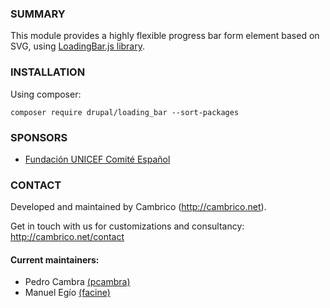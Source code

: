 ### SUMMARY
This module provides a highly flexible progress bar form element based on SVG,
using [LoadingBar.js library](https://github.com/loadingio/loading-bar/).

### INSTALLATION
Using composer:
```
composer require drupal/loading_bar --sort-packages
```

### SPONSORS
- [Fundación UNICEF Comité Español](https://www.unicef.es)

### CONTACT
Developed and maintained by Cambrico (http://cambrico.net).

Get in touch with us for customizations and consultancy:
http://cambrico.net/contact

#### Current maintainers:
- Pedro Cambra [(pcambra)](http://drupal.org/u/pcambra)
- Manuel Egío [(facine)](http://drupal.org/u/facine)

